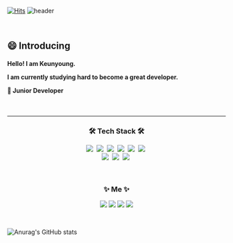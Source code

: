 [![Hits](https://hits.seeyoufarm.com/api/count/incr/badge.svg?url=https%3A%2F%2Fgithub.com%2FKkeunyoung&count_bg=%23A16DDD&title_bg=%235C5A5A&icon=github.svg&icon_color=%23E7E7E7&title=hits&edge_flat=true)](https://hits.seeyoufarm.com) 
![header](https://capsule-render.vercel.app/api?type=soft&color=DCCCFB&height=150&section=header&text=keunyoungKim&fontSize=70&animation=twinkling) 

<br>

<h2> 😄 Introducing </h2>

<h4> 
   Hello! I am Keunyoung.  
   
   I am currently studying hard to become a great developer.   
     
     
🌱 Junior Developer</h4>

<br>

-----------------------------------------------------------

<h3 align="center">🛠 Tech Stack 🛠</h3>
<p align="center">
  <img src="https://img.shields.io/badge/Python-3766AB?style=flat-square&logo=Python&logoColor=white"/></a>&nbsp 
  <img src="https://img.shields.io/badge/Java-007396?style=flat-square&logo=Java&logoColor=white"/></a>&nbsp 
  <img src="https://img.shields.io/badge/C++-00599C?style=flat-square&logo=C%2B%2B&logoColor=white"/></a>&nbsp 
  <img src="https://img.shields.io/badge/C-A8B9CC?style=flat-square&logo=C&logoColor=white"/></a>&nbsp 
  <img src="https://img.shields.io/badge/Javascript-ffb13b?style=flat-square&logo=javascript&logoColor=white"/></a>&nbsp 
  <img src="https://img.shields.io/badge/css-1572B6?style=flat-square&logo=css3&logoColor=white"/></a>&nbsp 
  <br>
  <img src="https://img.shields.io/badge/SpringBoot-6DB33F?style=flat-square&logo=Spring&logoColor=white"/></a>&nbsp 
  <img src="https://img.shields.io/badge/Django-092E20?style=flat-square&logo=Django&logoColor=white"/></a>&nbsp 
  <img src="https://img.shields.io/badge/Mysql-E6B91E?style=flat-square&logo=MySql&logoColor=white"/></a>&nbsp 
</p>    

<br>

<h3 align="center">✨ Me ✨</h3>  
<p align="center">
<a href="https://www.naver.com" target="_blank"><img src="https://img.shields.io/badge/Resume-000000?style=flat-square&logo=Notion&logoColor=FFFFFF"/></a>
<a href="https://velog.io/@kkeun0_dev" target="_blank"><img src="https://img.shields.io/badge/Blog-7f8aea?style=flat-square&logo=Micro.blog&logoColor=FFFFFF"/></a>
<a href="https://www.instagram.com" target="_blank"><img src="https://img.shields.io/badge/Instagram-C64C8B?style=flat-square&logo=instagram&logoColor=FFFFFF"/></a>
<a href="https://www.naver.com" target="_blank"><img src="https://img.shields.io/badge/Email-85C76C?style=flat-square&logo=Minutemailer&logoColor=FFFFFF"/></a>
</p>   
   
<br>


![Anurag's GitHub stats](https://github-readme-stats.vercel.app/api?username=Kkeunyoung&show_icons=true&theme=buefy )

 
<!--
### Hi there 👋 

**Kkeunyoung/Kkeunyoung** is a ✨ _special_ ✨ repository because its `README.md` (this file) appears on your GitHub profile.

** 본문에 뱃지 넣는 양식
<a href="버튼을 눌렀을 때 이동할 링크" target="_blank"><img src="https://img.shields.io/badge/뱃지레이블-배경색?style=뱃지모양&logo=로고&logoColor=로고색상"/></a>

** stat theme 참고 링크
https://github.com/anuraghazra/github-readme-stats/blob/master/themes/README.md

<img src="https://img.shields.io/badge/Go-11B48A?style=flat-square&logo=Go&logoColor=white"/></a>&nbsp
<img src="https://img.shields.io/badge/HyperledgerFabric-DB3552?style=flat-square&logo=Hulu&logoColor=white"/></a>&nbsp 
<img src="https://img.shields.io/badge/aws-333664?style=flat-square&logo=amazon-aws&logoColor=white"/></a>&nbsp 
<img src="https://img.shields.io/badge/elasticsearch-005571?style=flat-square&logo=elasticsearch&logoColor=white"/></a>&nbsp 

Here are some ideas to get you started:

- 🔭 I’m currently working on ...
- 🌱 I’m currently learning ...
- 👯 I’m looking to collaborate on ...
- 🤔 I’m looking for help with ...
- 💬 Ask me about ...
- 📫 How to reach me: ...
- 😄 Pronouns: ...
- ⚡ Fun fact: ...
-->

